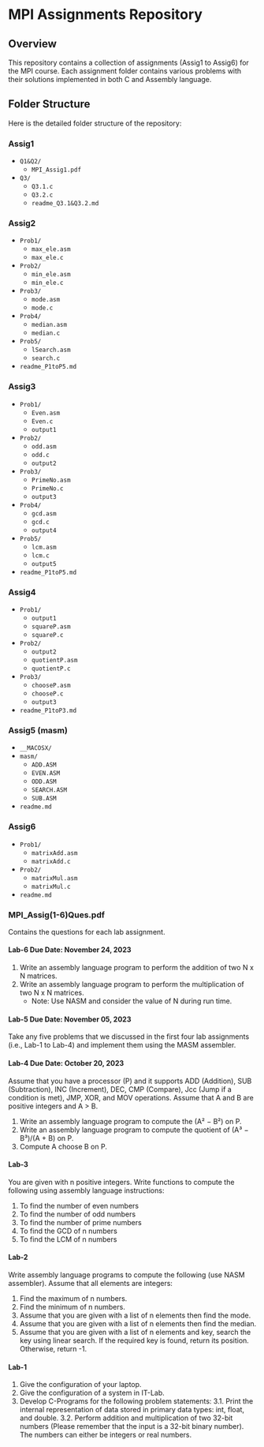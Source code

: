 # MPI Assignments Repository

## Overview
This repository contains a collection of assignments (Assig1 to Assig6) for the MPI course. Each assignment folder contains various problems with their solutions implemented in both C and Assembly language. 

## Folder Structure
Here is the detailed folder structure of the repository:

### Assig1
- `Q1&Q2/`
  - `MPI_Assig1.pdf`
- `Q3/`
  - `Q3.1.c`
  - `Q3.2.c`
  - `readme_Q3.1&Q3.2.md`

### Assig2
- `Prob1/`
  - `max_ele.asm`
  - `max_ele.c`
- `Prob2/`
  - `min_ele.asm`
  - `min_ele.c`
- `Prob3/`
  - `mode.asm`
  - `mode.c`
- `Prob4/`
  - `median.asm`
  - `median.c`
- `Prob5/`
  - `lSearch.asm`
  - `search.c`
- `readme_P1toP5.md`

### Assig3
- `Prob1/`
  - `Even.asm`
  - `Even.c`
  - `output1`
- `Prob2/`
  - `odd.asm`
  - `odd.c`
  - `output2`
- `Prob3/`
  - `PrimeNo.asm`
  - `PrimeNo.c`
  - `output3`
- `Prob4/`
  - `gcd.asm`
  - `gcd.c`
  - `output4`
- `Prob5/`
  - `lcm.asm`
  - `lcm.c`
  - `output5`
- `readme_P1toP5.md`

### Assig4
- `Prob1/`
  - `output1`
  - `squareP.asm`
  - `squareP.c`
- `Prob2/`
  - `output2`
  - `quotientP.asm`
  - `quotientP.c`
- `Prob3/`
  - `chooseP.asm`
  - `chooseP.c`
  - `output3`
- `readme_P1toP3.md`

### Assig5 (masm)
- `__MACOSX/`
- `masm/`
  - `ADD.ASM`
  - `EVEN.ASM`
  - `ODD.ASM`
  - `SEARCH.ASM`
  - `SUB.ASM`
- `readme.md`

### Assig6
- `Prob1/`
  - `matrixAdd.asm`
  - `matrixAdd.c`
- `Prob2/`
  - `matrixMul.asm`
  - `matrixMul.c`
- `readme.md`

### MPI_Assig(1-6)Ques.pdf
Contains the questions for each lab assignment.

#### Lab-6 Due Date: November 24, 2023
1. Write an assembly language program to perform the addition of two N x N matrices.
2. Write an assembly language program to perform the multiplication of two N x N matrices.
   - Note: Use NASM and consider the value of N during run time.

#### Lab-5 Due Date: November 05, 2023
Take any five problems that we discussed in the first four lab assignments (i.e., Lab-1 to Lab-4) and implement them using the MASM assembler.

#### Lab-4 Due Date: October 20, 2023
Assume that you have a processor (P) and it supports ADD (Addition), SUB (Subtraction), INC (Increment), DEC, CMP (Compare), Jcc (Jump if a condition is met), JMP, XOR, and MOV operations. Assume that A and B are positive integers and A > B.
1. Write an assembly language program to compute the (A² − B²) on P.
2. Write an assembly language program to compute the quotient of (A³ − B³)/(A + B) on P.
3. Compute A choose B on P.

#### Lab-3
You are given with n positive integers. Write functions to compute the following using assembly language instructions:
1. To find the number of even numbers
2. To find the number of odd numbers
3. To find the number of prime numbers
4. To find the GCD of n numbers
5. To find the LCM of n numbers

#### Lab-2
Write assembly language programs to compute the following (use NASM assembler). Assume that all elements are integers:
1. Find the maximum of n numbers.
2. Find the minimum of n numbers.
3. Assume that you are given with a list of n elements then find the mode.
4. Assume that you are given with a list of n elements then find the median.
5. Assume that you are given with a list of n elements and key, search the key using linear search. If the required key is found, return its position. Otherwise, return -1.

#### Lab-1
1. Give the configuration of your laptop.
2. Give the configuration of a system in IT-Lab.
3. Develop C-Programs for the following problem statements:
   3.1. Print the internal representation of data stored in primary data types: int, float, and double.
   3.2. Perform addition and multiplication of two 32-bit numbers (Please remember that the input is a 32-bit binary number). The numbers can either be integers or real numbers.
